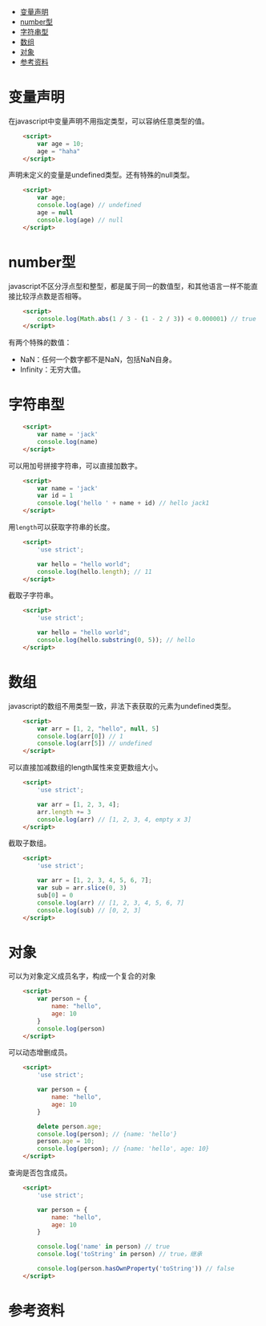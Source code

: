 - [变量声明](#变量声明)
- [number型](#number型)
- [字符串型](#字符串型)
- [数组](#数组)
- [对象](#对象)
- [参考资料](#参考资料)

# 变量声明

在javascript中变量声明不用指定类型，可以容纳任意类型的值。

```html
    <script>
        var age = 10;
        age = "haha"
    </script>
```

声明未定义的变量是undefined类型。还有特殊的null类型。

```html
    <script>
        var age;
        console.log(age) // undefined
        age = null
        console.log(age) // null
    </script>
```

# number型

javascript不区分浮点型和整型，都是属于同一的数值型，和其他语言一样不能直接比较浮点数是否相等。

```html
    <script>
        console.log(Math.abs(1 / 3 - (1 - 2 / 3)) < 0.000001) // true
    </script>
```

有两个特殊的数值：

- NaN：任何一个数字都不是NaN，包括NaN自身。
- Infinity：无穷大值。

# 字符串型

```html
    <script>
        var name = 'jack'
        console.log(name)
    </script>
```

可以用加号拼接字符串，可以直接加数字。

```html
    <script>
        var name = 'jack'
        var id = 1
        console.log('hello ' + name + id) // hello jack1
    </script>
```

用`length`可以获取字符串的长度。

```html
    <script>
        'use strict';

        var hello = "hello world";
        console.log(hello.length); // 11
    </script>
```

截取子字符串。

```html
    <script>
        'use strict';

        var hello = "hello world";
        console.log(hello.substring(0, 5)); // hello
    </script>
```

# 数组

javascript的数组不用类型一致，非法下表获取的元素为undefined类型。

```html
    <script>
        var arr = [1, 2, "hello", null, 5]
        console.log(arr[0]) // 1
        console.log(arr[5]) // undefined
    </script>
```

可以直接加减数组的length属性来变更数组大小。

```html
    <script>
        'use strict';

        var arr = [1, 2, 3, 4];
        arr.length += 3
        console.log(arr) // [1, 2, 3, 4, empty x 3]
    </script>
```

截取子数组。

```html
    <script>
        'use strict';

        var arr = [1, 2, 3, 4, 5, 6, 7];
        var sub = arr.slice(0, 3)
        sub[0] = 0
        console.log(arr) // [1, 2, 3, 4, 5, 6, 7]
        console.log(sub) // [0, 2, 3]
    </script>
```

# 对象

可以为对象定义成员名字，构成一个复合的对象

```html
    <script>
        var person = {
            name: "hello",
            age: 10
        }
        console.log(person)
    </script>
```

可以动态增删成员。

```html
    <script>
        'use strict';

        var person = {
            name: "hello",
            age: 10
        }

        delete person.age;
        console.log(person); // {name: 'hello'}
        person.age = 10;
        console.log(person); // {name: 'hello', age: 10}
    </script>
```

查询是否包含成员。

```html
    <script>
        'use strict';

        var person = {
            name: "hello",
            age: 10
        }

        console.log('name' in person) // true
        console.log('toString' in person) // true，继承

        console.log(person.hasOwnProperty('toString')) // false
    </script>
```

# 参考资料
